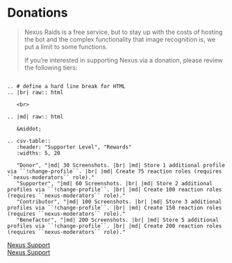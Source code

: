 # Donations

> Nexus Raids is a free service, but to stay up with the costs of hosting the bot and the complex functionality that image recognition is, we put a limit to some functions.
>
> If you’re interested in supporting Nexus via a donation,  please review the following tiers:
>

```eval_rst

.. # define a hard line break for HTML
.. |br| raw:: html

   <br>

.. |md| raw:: html

   &middot;

.. csv-table::
   :header: "Supporter Level", "Rewards"
   :widths: 5, 20

   "Donor", "|md| 30 Screenshots. |br| |md| Store 1 additional profile via ``!change-profile``. |br| |md| Create 75 reaction roles (requires ``nexus-moderators`` role)."
   "Supporter", "|md| 60 Screenshots. |br| |md| Store 2 additional profiles via ``!change-profile``. |br| |md| Create 100 reaction roles (requires ``nexus-moderators`` role)."
   "Contributor", "|md| 100 Screenshots. |br| |md| Store 3 additional profiles via ``!change-profile``. |br| |md| Create 150 reaction roles (requires ``nexus-moderators`` role)."
   "Benefactor", "|md| 200 Screenshots. |br| |md| Store 5 additional profiles via ``!change-profile``. |br| |md| Create 200 reaction roles (requires ``nexus-moderators`` role)."

```

<div class="pure-g">
    <div class="pure-u-1 pure-u-md-1-2">
		<a class="pure-button pure-button-primary" href="https://discord.gg/8PnNrEPhhe">
			<i class="fab fa-discord"></i>Nexus Support
		</a>
	</div>
    <div class="pure-u-1 pure-u-md-1-2">
		<a class="pure-button" href="https://discord.gg/8PnNrEPhhe">
			<i class="fab fa-discord fa-lg"></i>Nexus Support
		</a>
	</div>
</div>
